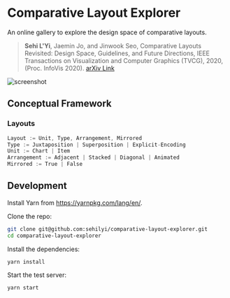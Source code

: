 # Comparative Layout Explorer
An online gallery to explore the design space of comparative layouts.

> **Sehi L'Yi**, Jaemin Jo, and Jinwook Seo, Comparative Layouts Revisited: Design Space, Guidelines, and Future Directions, IEEE Transactions on Visualization and Computer Graphics (TVCG), 2020, (Proc. InfoVis 2020). [arXiv Link](https://arxiv.org/abs/2009.00192)


![screenshot](https://user-images.githubusercontent.com/9922882/72881001-4b151f00-3d43-11ea-943e-f8b530a709f7.png)


## Conceptual Framework
### Layouts
```javascript
Layout := Unit, Type, Arrangement, Mirrored
Type := Juxtaposition | Superposition | Explicit-Encoding
Unit := Chart | Item
Arrangement := Adjacent | Stacked | Diagonal | Animated
Mirrored := True | False

```

## Development

Install Yarn from https://yarnpkg.com/lang/en/.

Clone the repo:

```bash
git clone git@github.com:sehilyi/comparative-layout-explorer.git
cd comparative-layout-explorer
```

Install the dependencies:

```bash
yarn install
```

Start the test server:

```bash
yarn start
```
